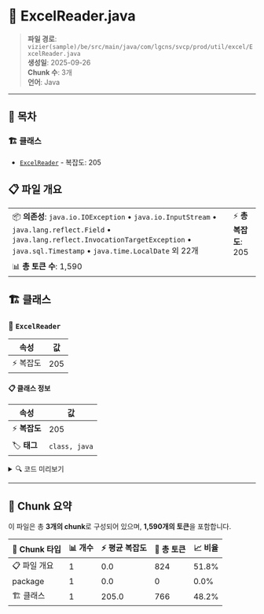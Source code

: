# 📄 ExcelReader.java

> **파일 경로**: `vizier(sample)/be/src/main/java/com/lgcns/svcp/prod/util/excel/ExcelReader.java`  
> **생성일**: 2025-09-26  
> **Chunk 수**: 3개  
> **언어**: Java
---

## 📑 목차

### 🏗️ 클래스
- [`ExcelReader`](#class-excelreader) - 복잡도: 205

## 📋 파일 개요

| | |
|--|--|
| 📦 **의존성**: `java.io.IOException` • `java.io.InputStream` • `java.lang.reflect.Field` • `java.lang.reflect.InvocationTargetException` • `java.sql.Timestamp` • `java.time.LocalDate` 외 22개 | ⚡ **총 복잡도**: 205 |
| 📊 **총 토큰 수**: 1,590 |  |



## 🏗️ 클래스

### <a id="class-excelreader"></a>🎯 `ExcelReader`

| 속성 | 값 |
|------|----|
| ⚡ 복잡도 | 205 |



#### 📋 클래스 정보

| 속성 | 값 |
|------|----|
| ⚡ **복잡도** | 205 || 📍 **라인 범위** | 35-35 |
| 🏷️ **태그** | `class, java` |

<details>
<summary>🔍 코드 미리보기</summary>

```java
public class ExcelReader {

	private Workbook workBook;

	public static final String XLS = "xls";
	public static final String XLSX = "xlsx";

	public ExcelReader() {
	}

	public ExcelReader(Part filePart) {
		try {
			String type = FileUtil.getExtension(filePart.getSubmittedFileName());
			if (XLS.equalsIgnoreCase(type)) {
				this.workBook = new HSSFWorkbook(filePart.getInputStream());
			} else if (XLSX.equalsIgnoreCase(type)) {
				this.workBook = new XSSFWorkbook(filePart.getInputStream());
			}
		} catch (IOException e) {
			throw new BusinessException("Read file fail!");
		}
	}

	public ExcelReader(InputStream fileInputStream, String type) {
		try {
			if (XLS.equalsIgnoreCase(type)) {
				this.workBook = new HSSFWorkbook(fileInputStream);
			} else if (XLSX.equalsIgnoreCase(type)) {...
```

**Chunk 정보**
- 🆔 **ID**: `2cbd928d3c86`
- 📍 **라인**: 35-35
- 📊 **토큰**: 766
- 🏷️ **태그**: `class, java`

</details>

---





## 🧩 Chunk 요약

이 파일은 총 **3개의 chunk**로 구성되어 있으며, **1,590개의 토큰**을 포함합니다.

| 🧩 Chunk 타입 | 📊 개수 | ⚡ 평균 복잡도 | 📝 총 토큰 | 📈 비율 |
|---------------|--------|-------------|----------|--------|
| 📋 파일 개요 | 1 | 0.0 | 824 | 51.8% |
| package | 1 | 0.0 | 0 | 0.0% |
| 🏗️ 클래스 | 1 | 205.0 | 766 | 48.2% |

